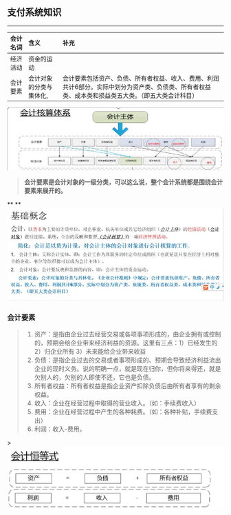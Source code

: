## 支付系统知识

---

| 会计名词 | 含义 | 补充 |
| :--- | :--- | :--- |
| 经济活动 | 资金的运动 |  |
| 会计要素 | 会计对象的分类与集体化, | 会计要素包括资产、负债、所有者权益、收入、费用、利润共计6部分。实际中划分为资产类、负债类、所有者权益类、成本类和损益类五大类。（即五大类会计科目） |

![](/assets/4.0.1会计主体.png)

> **会计要素是会计对象的一级分类，可以这么说，整个会计系统都是围绕会计要素来展开的。**

**  **![](/assets/4.0.2会计基本概念.png)

### 会计要素

> 1. 资产：是指由企业过去经营交易或各项事项形成的，由企业拥有或控制的，预期会给企业带来经济利益的资源。这里有三点：1）已经发生的 2）归企业所有 3）未来能给企业带来收益
> 2. 负债：是指企业过去的交易或者事项形成的、预期会导致经济利益流出企业的现时义务。说的明确一点，就是现在归你，但你将来得还，就是欠别人的，欠别的人即使不还，它也是负债。
> 3. 所有者权益：所有者权益是指企业资产扣除负债后由所有者享有的剩余权益。
> 4. 收入：企业在经营过程中取得的营业收入。（如：手续费收入）
> 5. 费用：企业在经营过程中产生的各种耗费。（如：各种补贴，手续费支出）
> 6. 利润：收入-费用。

&gt;![](/assets/4.0.3.会计恒等式.png)

